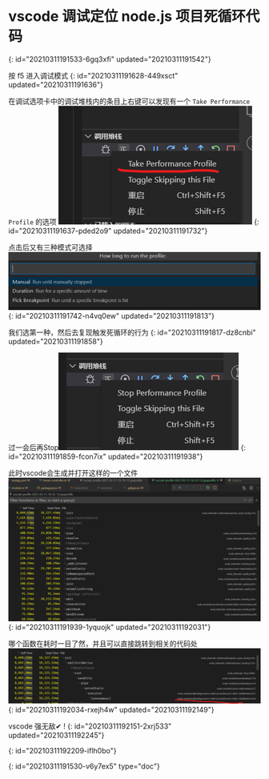 # vscode 调试定位 node.js 项目死循环代码
{: id="20210311191533-6gq3xfi" updated="20210311191542"}

按 f5 进入调试模式
{: id="20210311191628-449xsct" updated="20210311191636"}

在调试选项卡中的调试堆栈内的条目上右键可以发现有一个 `Take Performance Profile` 的选项 ![image.png](assets/image-20210311191639-g6c8yjz.png)
{: id="20210311191637-pded2o9" updated="20210311191732"}

点击后又有三种模式可选择 ![image.png](assets/image-20210311191802-ljqscbf.png)
{: id="20210311191742-n4vq0ew" updated="20210311191813"}

我们选第一种，然后去复现触发死循环的行为
{: id="20210311191817-dz8cnbi" updated="20210311191858"}

过一会后再Stop![image.png](assets/image-20210311191924-x8kx2xe.png)
{: id="20210311191859-fcon7ix" updated="20210311191938"}

此时vscode会生成并打开这样的一个文件![image.png](assets/image-20210311192031-vbdmimr.png)
{: id="20210311191939-1yquojk" updated="20210311192031"}

哪个函数在耗时一目了然，并且可以直接跳转到相关的代码处![image.png](assets/image-20210311192149-dmx3y1s.png)
{: id="20210311192034-rxejh4w" updated="20210311192149"}

vscode 强无敌✔ !
{: id="20210311192151-2xrj533" updated="20210311192245"}

{: id="20210311192209-iflh0bo"}


{: id="20210311191530-v6y7ex5" type="doc"}
